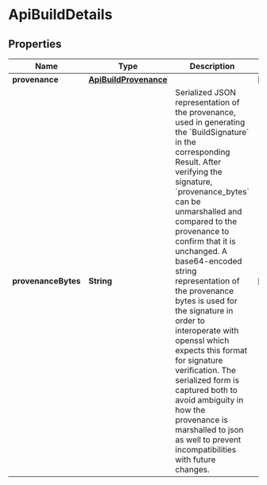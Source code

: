 
# ApiBuildDetails

## Properties
Name | Type | Description | Notes
------------ | ------------- | ------------- | -------------
**provenance** | [**ApiBuildProvenance**](ApiBuildProvenance.md) |  |  [optional]
**provenanceBytes** | **String** | Serialized JSON representation of the provenance, used in generating the &#x60;BuildSignature&#x60; in the corresponding Result. After verifying the signature, &#x60;provenance_bytes&#x60; can be unmarshalled and compared to the provenance to confirm that it is unchanged. A base64-encoded string representation of the provenance bytes is used for the signature in order to interoperate with openssl which expects this format for signature verification.  The serialized form is captured both to avoid ambiguity in how the provenance is marshalled to json as well to prevent incompatibilities with future changes. |  [optional]



